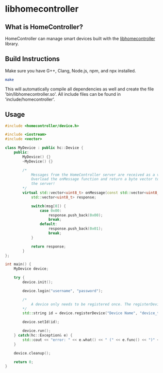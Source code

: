 # libhomecontroller

## What is HomeController?

HomeController can manage smart devices built with the [libhomecontroller](https://github.com/DisgustingBungHole94/libhomecontroller) library. 

## Build Instructions

Make sure you have G++, Clang, Node.js, npm, and npx installed.

```sh
make
```

This will automatically compile all dependencies as well and create the file 'bin/libhomecontroller.so'. All include files can be found in 'include/homecontroller'.

## Usage

```C++
#include <homecontroller/device.h>

#include <iostream>
#include <vector>

class MyDevice : public hc::Device {
    public:
        MyDevice() {}
        ~MyDevice() {}

        /*
            Messages from the HomeController server are received as a vector of bytes.
            Overload the onMessage function and return a byte vector to respond to
            the server!
        */
        virtual std::vector<uint8_t> onMessage(const std::vector<uint8_t>& msg) {
            std::vector<uint8_t> response;

            switch(msg[0]) {
                case 0x00:
                    response.push_back(0x00);
                    break;
                default:
                    response.push_back(0x01);
                    break;
            }

            return response;
        }
};

int main() {
    MyDevice device;

    try {
        device.init();

        device.login("username", "password");

        /*
            A device only needs to be registered once. The registerDevice function will return a unique ID that can be saved and reused. For example, the ID can be saved to a file and retrieved.
        */
        std::string id = device.registerDevice("Device Name", "device_type");

        device.setId(id);

        device.run();
    } catch(hc::Exception& e) {
        std::cout << "error: " << e.what() << " (" << e.func() << ")" << std::endl;
    }

    device.cleanup();

    return 0;
}
